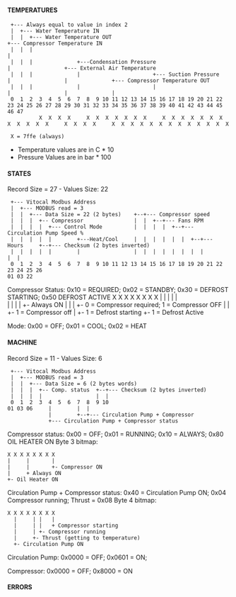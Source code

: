 #### TEMPERATURES

```
 +--- Always equal to value in index 2
 |  +--- Water Temperature IN
 |  |  +--- Water Temperature OUT                                     +--- Compressor Temperature IN
 |  |  |                                                              |
 |  |  |              +---Condensation Pressure                       |                 +--- External Air Temperature
 |  |  |              |                       +--- Suction Pressure   |                 |              +--- Compressor Temperature OUT
 |  |  |              |                       |                       |                 |              |                    
 0  1  2  3  4  5  6  7  8  9 10 11 12 13 14 15 16 17 18 19 20 21 22 23 24 25 26 27 28 29 30 31 32 33 34 35 36 37 38 39 40 41 42 43 44 45 46 47
          X  X  X  X     X  X  X  X  X  X  X     X  X  X  X  X  X  X     X  X  X  X  X     X  X  X  X     X  X  X  X  X  X  X  X  X  X  X  X  X
          
 X = 7ffe (always)
```
- Temperature values are in C * 10 
- Pressure Values are in bar * 100

#### STATES
Record Size = 27 - Values Size: 22
```
 +--- Vitocal Modbus Address
 |  +--- MODBUS read = 3
 |  |  +--- Data Size = 22 (2 bytes)    +--+--- Compressor speed
 |  |  |  +-- Compressor                |  |  +--+--- Fans RPM                                 
 |  |  |  |  +--- Control Mode          |  |  |  |  +--+--- Circulation Pump Speed % 
 |  |  |  |  |        +---Heat/Cool     |  |  |  |  |  |  +--+--- Hours     +--+--- Checksum (2 bytes inverted)   
 |  |  |  |  |        |                 |  |  |  |  |  |  |  |              |  |
 0  1  2  3  4  5  6  7  8  9 10 11 12 13 14 15 16 17 18 19 20 21 22 23 24 25 26
01 03 22 
```
Compressor Status: 0x10 = REQUIRED; 0x02 = STANDBY; 0x30 = DEFROST STARTING; 0x50 DEFROST ACTIVE
X X X X X X X X
  | | |     | |      
  | | |     | +- Always ON
  | | |     +- 0 = Compressor required; 1 = Compressor OFF
  | | +- 1 = Compressor off
  | +- 1 = Defrost starting
  +- 1 = Defrost Active

Mode: 0x00 = OFF; 0x01 = COOL; 0x02 = HEAT

#### MACHINE
Record Size = 11 - Values Size: 6
```
 +--- Vitocal Modbus Address
 |  +--- MODBUS read = 3
 |  |  +--- Data Size = 6 (2 bytes words)
 |  |  |  +-- Comp. status  +--+--- Checksum (2 bytes inverted)
 |  |  |  |                 |  | 
 0  1  2  3  4  5  6  7  8  9 10
01 03 06     |        |  |
             |        +--+--- Circulation Pump + Compressor
             +--- Circulation Pump + Compressor status           
```
Compressor status: 0x00 = OFF; 0x01 = RUNNING; 0x10 = ALWAYS; 0x80 OIL HEATER ON
Byte 3 bitmap:
```
X X X X X X X X
|     |       |      
|     |       +- Compressor ON 
|     + Always ON
+- Oil Heater ON
```
Circulation Pump + Compressor status: 0x40 = Circulation Pump ON; 0x04 Compressor running; Thrust = 0x08
Byte 4 bitmap:
```
X X X X X X X X
  |     | |   |
  |     | |   + Compressor starting
  |     | +- Compressor running
  |     +- Thrust (getting to temperature)  
  +- Circulation Pump ON
```
Circulation Pump: 0x0000 = OFF; 0x0601 = ON; 

Compressor: 0x0000 = OFF; 0x8000 = ON


#### ERRORS
